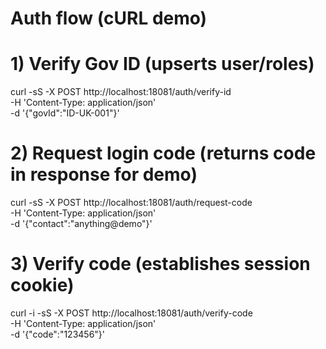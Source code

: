# Auth flow (cURL demo)

# 1) Verify Gov ID (upserts user/roles)
curl -sS -X POST http://localhost:18081/auth/verify-id \
-H 'Content-Type: application/json' \
-d '{"govId":"ID-UK-001"}'

# 2) Request login code (returns code in response for demo)
curl -sS -X POST http://localhost:18081/auth/request-code \
-H 'Content-Type: application/json' \
-d '{"contact":"anything@demo"}'

# 3) Verify code (establishes session cookie)
curl -i -sS -X POST http://localhost:18081/auth/verify-code \
-H 'Content-Type: application/json' \
-d '{"code":"123456"}'
